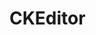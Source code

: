 # CKEditor

<script type="text/javascript" src="gitbook/app.js"></script>
<script type="text/javascript" src="js/general.js"></script>

